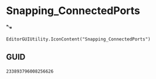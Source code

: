 # Snapping_ConnectedPorts
![](/img/Snapping_ConnectedPorts.png)

``` CSharp
EditorGUIUtility.IconContent("Snapping_ConnectedPorts")
```
## GUID
```
233893796008256626
```
